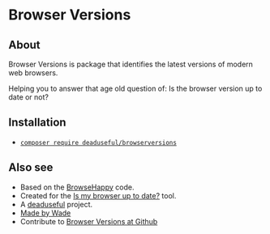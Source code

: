 Browser Versions
================

## About

Browser Versions is package that identifies the latest versions of modern web browsers.

Helping you to answer that age old question of: Is the browser version up to date or not?

## Installation

- [`composer require deaduseful/browserversions`](https://packagist.org/packages/deaduseful/browserversions)

## Also see

- Based on the [BrowseHappy](https://github.com/WordPress/browsehappy/blob/master/functions.php) code. 
- Created for the [Is my browser up to date?](https://deaduseful.com/browsercheck/) tool.
- A [deaduseful](https://deaduseful.com/) project.
- [Made by Wade](https://wade.be/)
- Contribute to [Browser Versions at Github](https://github.com/deaduseful/browserversions)